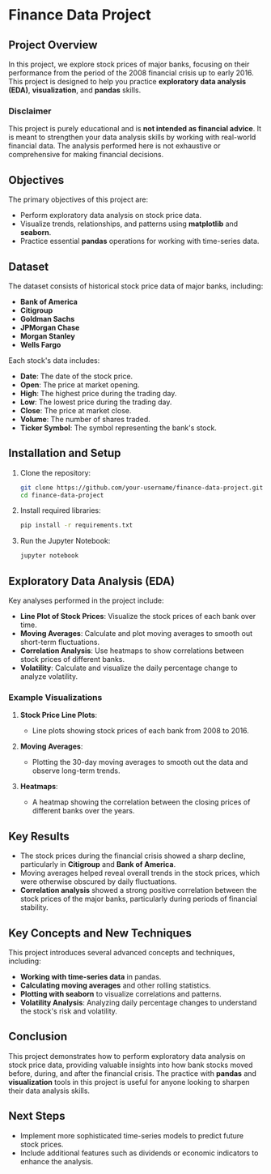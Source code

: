 
# Finance Data Project

## Project Overview

In this project, we explore stock prices of major banks, focusing on their performance from the period of the 2008 financial crisis up to early 2016. This project is designed to help you practice **exploratory data analysis (EDA)**, **visualization**, and **pandas** skills. 

### Disclaimer
This project is purely educational and is **not intended as financial advice**. It is meant to strengthen your data analysis skills by working with real-world financial data. The analysis performed here is not exhaustive or comprehensive for making financial decisions.

## Objectives

The primary objectives of this project are:
- Perform exploratory data analysis on stock price data.
- Visualize trends, relationships, and patterns using **matplotlib** and **seaborn**.
- Practice essential **pandas** operations for working with time-series data.

## Dataset

The dataset consists of historical stock price data of major banks, including:
- **Bank of America**
- **Citigroup**
- **Goldman Sachs**
- **JPMorgan Chase**
- **Morgan Stanley**
- **Wells Fargo**

Each stock's data includes:
- **Date**: The date of the stock price.
- **Open**: The price at market opening.
- **High**: The highest price during the trading day.
- **Low**: The lowest price during the trading day.
- **Close**: The price at market close.
- **Volume**: The number of shares traded.
- **Ticker Symbol**: The symbol representing the bank's stock.

## Installation and Setup

1. Clone the repository:
   ```bash
   git clone https://github.com/your-username/finance-data-project.git
   cd finance-data-project
   ```

2. Install required libraries:
   ```bash
   pip install -r requirements.txt
   ```

3. Run the Jupyter Notebook:
   ```bash
   jupyter notebook
   ```

## Exploratory Data Analysis (EDA)

Key analyses performed in the project include:
- **Line Plot of Stock Prices**: Visualize the stock prices of each bank over time.
- **Moving Averages**: Calculate and plot moving averages to smooth out short-term fluctuations.
- **Correlation Analysis**: Use heatmaps to show correlations between stock prices of different banks.
- **Volatility**: Calculate and visualize the daily percentage change to analyze volatility.

### Example Visualizations

1. **Stock Price Line Plots**:
   - Line plots showing stock prices of each bank from 2008 to 2016.

2. **Moving Averages**:
   - Plotting the 30-day moving averages to smooth out the data and observe long-term trends.

3. **Heatmaps**:
   - A heatmap showing the correlation between the closing prices of different banks over the years.

## Key Results

- The stock prices during the financial crisis showed a sharp decline, particularly in **Citigroup** and **Bank of America**.
- Moving averages helped reveal overall trends in the stock prices, which were otherwise obscured by daily fluctuations.
- **Correlation analysis** showed a strong positive correlation between the stock prices of the major banks, particularly during periods of financial stability.

## Key Concepts and New Techniques

This project introduces several advanced concepts and techniques, including:
- **Working with time-series data** in pandas.
- **Calculating moving averages** and other rolling statistics.
- **Plotting with seaborn** to visualize correlations and patterns.
- **Volatility Analysis**: Analyzing daily percentage changes to understand the stock's risk and volatility.

## Conclusion

This project demonstrates how to perform exploratory data analysis on stock price data, providing valuable insights into how bank stocks moved before, during, and after the financial crisis. The practice with **pandas** and **visualization** tools in this project is useful for anyone looking to sharpen their data analysis skills.

## Next Steps

- Implement more sophisticated time-series models to predict future stock prices.
- Include additional features such as dividends or economic indicators to enhance the analysis.


